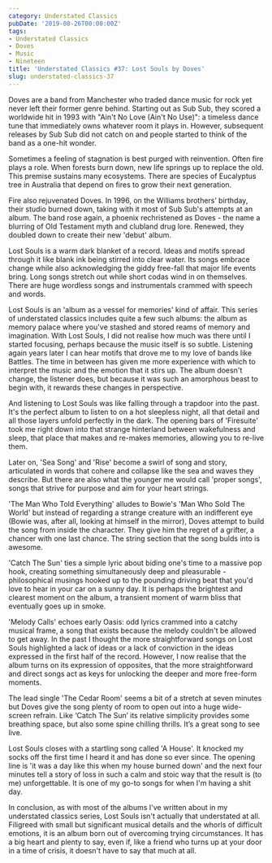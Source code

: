 ```yaml
---
category: Understated Classics
pubDate: '2019-08-26T00:00:00Z'
tags:
- Understated Classics
- Doves
- Music
- Nineteen
title: 'Understated Classics #37: Lost Souls by Doves'
slug: understated-classics-37
---
```

Doves are a band from Manchester who traded dance music for rock yet never left their former genre behind. Starting out as Sub Sub, they scored a worldwide hit in 1993 with "Ain't No Love (Ain't No Use)": a timeless dance tune that immediately owns whatever room it plays in. However, subsequent releases by Sub Sub did not catch on and people started to think of the band as a one-hit wonder.

Sometimes a feeling of stagnation is best purged with reinvention. Often fire plays a role. When forests burn down, new life springs up to replace the old. This premise sustains many ecosystems. There are species of Eucalyptus tree in Australia that depend on fires to grow their next generation.

Fire also rejuvenated Doves. In 1996, on the Williams brothers’ birthday, their studio burned down, taking with it most of Sub Sub's attempts at an album. The band rose again, a phoenix rechristened as Doves - the name a blurring of Old Testament myth and clubland drug lore. Renewed, they doubled down to create their new 'debut' album.

Lost Souls is a warm dark blanket of a record. Ideas and motifs spread through it like blank ink being stirred into clear water. Its songs embrace change while also acknowledging the giddy free-fall that major life events bring. Long songs stretch out while short codas wind in on themselves. There are huge wordless songs and instrumentals crammed with speech and words.

Lost Souls is an 'album as a vessel for memories' kind of affair. This series of understated classics includes quite a few such albums: the album as memory palace where you've stashed and stored reams of memory and imagination. With Lost Souls, I did not realise how much was there until I started focusing, perhaps because the music itself is so subtle. Listening again years later I can hear motifs that drove me to my love of bands like Battles. The time in between has given me more experience with which to interpret the music and the emotion that it stirs up. The album doesn't change, the listener does, but because it was such an amorphous beast to begin with, it rewards these changes in perspective.

And listening to Lost Souls was like falling through a trapdoor into the past. It's the perfect album to listen to on a hot sleepless night, all that detail and all those layers unfold perfectly in the dark. The opening bars of 'Firesuite' took me right down into that strange hinterland between wakefulness and sleep, that place that makes and re-makes memories, allowing you to re-live them.

Later on, 'Sea Song' and 'Rise' become a swirl of song and story, articulated in words that cohere and collapse like the sea and waves they describe. But there are also what the younger me would call 'proper songs', songs that strive for purpose and aim for your heart strings.

'The Man Who Told Everything' alludes to Bowie's 'Man Who Sold The World' but instead of regarding a strange creature with an indifferent eye (Bowie was, after all, looking at himself in the mirror), Doves attempt to build the song from inside the character. They give him the regret of a grifter, a chancer with one last chance. The string section that the song bulds into is awesome.

'Catch The Sun' ties a simple lyric about biding one's time to a massive pop hook, creating something simultaneously deep and pleasurable - philosophical musings hooked up to the pounding driving beat that you'd love to hear in your car on a sunny day. It is perhaps the brightest and clearest moment on the album, a transient moment of warm bliss that eventually goes up in smoke.

'Melody Calls' echoes early Oasis: odd lyrics crammed into a catchy musical frame, a song that exists because the melody couldn't be allowed to get away. In the past I thought the more straightforward songs on Lost Souls highlighted a lack of ideas or a lack of conviction in the ideas expressed in the first half of the record. However, I now realise that the album turns on its expression of opposites, that the more straightforward and direct songs act as keys for unlocking the deeper and more free-form moments.

The lead single 'The Cedar Room' seems a bit of a stretch at seven minutes but Doves give the song plenty of room to open out into a huge wide-screen refrain. Like ‘Catch The Sun’ its relative simplicity provides some breathing space, but also some spine chilling thrills. It’s a great song to see live.

Lost Souls closes with a startling song called 'A House'. It knocked my socks off the first time I heard it and has done so ever since. The opening line is 'it was a day like this when my house burned down' and the next four minutes tell a story of loss in such a calm and stoic way that the result is (to me) unforgettable. It is one of my go-to songs for when I'm having a shit day.

In conclusion, as with most of the albums I've written about in my understated classics series, Lost Souls isn't actually that understated at all. Filigreed with small but significant musical details and the whorls of difficult emotions, it is an album born out of overcoming trying circumstances. It has a big heart and plenty to say, even if, like a friend who turns up at your door in a time of crisis, it doesn't have to say that much at all.